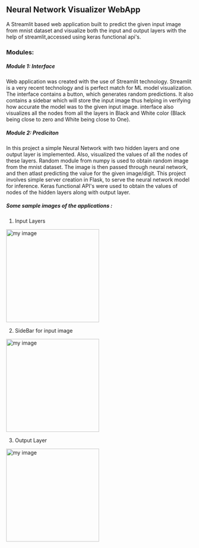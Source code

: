 ## Neural Network Visualizer WebApp

A Streamlit based web application built to predict the given input image from mnist dataset and visualize both the input and output layers with the help of streamlit,accessed using keras functional api's.


### Modules:

##### Module 1: Interface

Web application was created with the use of Streamlit technology. Streamlit is a very recent technology and is perfect match for ML model visualization. The interface contains a button, which generates random predictions. It also contains a sidebar which will store the input image thus helping in verifying how accurate the model was to the given input image. interface also visualizes all the nodes from all the layers in Black and White color (Black being close to zero and White being close to One).  
 
##### Module 2: Prediciton
 
 In this project a simple Neural Network with two hidden layers and one output layer is implemented. Also, visualized the values of all the nodes of these layers. Random module from numpy is used to obtain random image from the mnist dataset. The image is then passed through neural network, and then atlast predicting the value for the given image/digit. This project involves simple server creation in Flask, to serve the neural network model for inference. Keras functional API's were used to obtain the values of nodes of the hidden layers along with output layer. 
 
 ##### Some sample images of the applications :
 1. Input Layers
 <img src="images/input_layers.jpg" height="250" alt="my image">
 
 2. SideBar for input image
 <img src="images/side_bar.jpg" height="250" alt="my image">

3. Output Layer
<img src="images/output_layer.jpg" height="250" alt="my image">
